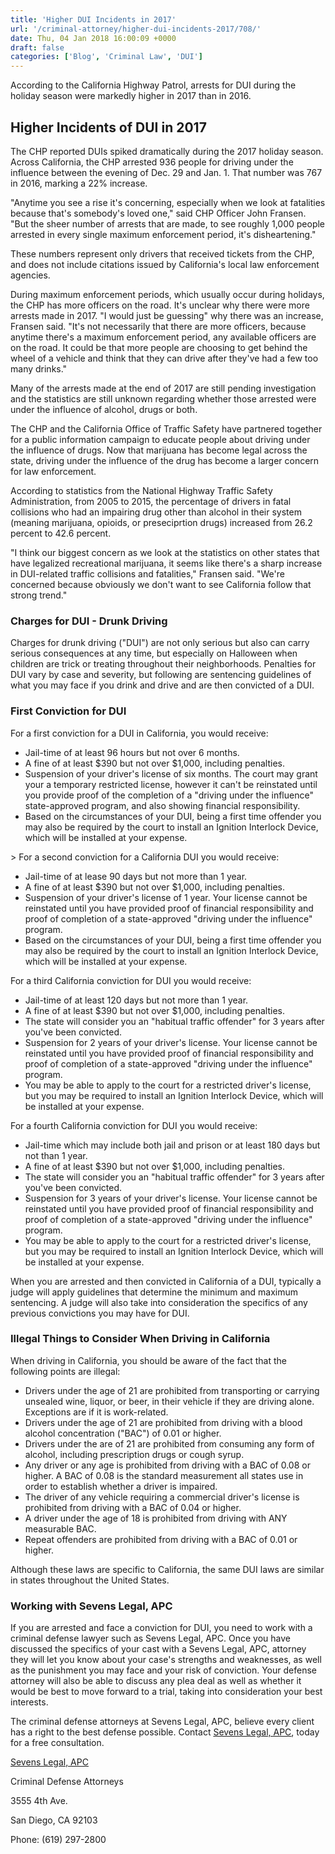 ```yaml
---
title: 'Higher DUI Incidents in 2017'
url: '/criminal-attorney/higher-dui-incidents-2017/708/'
date: Thu, 04 Jan 2018 16:00:09 +0000
draft: false
categories: ['Blog', 'Criminal Law', 'DUI']
---
```


According to the California Highway Patrol, arrests for DUI during the holiday season were markedly higher in 2017 than in 2016.

Higher Incidents of DUI in 2017
-------------------------------

The CHP reported DUIs spiked dramatically during the 2017 holiday season. Across California, the CHP arrested 936 people for driving under the influence between the evening of Dec. 29 and Jan. 1. That number was 767 in 2016, marking a 22% increase.

"Anytime you see a rise it's concerning, especially when we look at fatalities because that's somebody's loved one," said CHP Officer John Fransen. "But the sheer number of arrests that are made, to see roughly 1,000 people arrested in every single maximum enforcement period, it's disheartening."

These numbers represent only drivers that received tickets from the CHP, and does not include citations issued by California's local law enforcement agencies.

During maximum enforcement periods, which usually occur during holidays, the CHP has more officers on the road. It's unclear why there were more arrests made in 2017. "I would just be guessing" why there was an increase, Fransen said. "It's not necessarily that there are more officers, because anytime there's a maximum enforcement period, any available officers are on the road. It could be that more people are choosing to get behind the wheel of a vehicle and think that they can drive after they've had a few too many drinks."

Many of the arrests made at the end of 2017 are still pending investigation and the statistics are still unknown regarding whether those arrested were under the influence of alcohol, drugs or both.

The CHP and the California Office of Traffic Safety have partnered together for a public information campaign to educate people about driving under the influence of drugs. Now that marijuana has become legal across the state, driving under the influence of the drug has become a larger concern for law enforcement.

According to statistics from the National Highway Traffic Safety Administration, from 2005 to 2015, the percentage of drivers in fatal collisions who had an impairing drug other than alcohol in their system (meaning marijuana, opioids, or preseciprtion drugs) increased from 26.2 percent to 42.6 percent.

"I think our biggest concern as we look at the statistics on other states that have legalized recreational marijuana, it seems like there's a sharp increase in DUI-related traffic collisions and fatalities," Fransen said. "We're concerned because obviously we don't want to see California follow that strong trend."

### Charges for DUI - Drunk Driving

Charges for drunk driving ("DUI") are not only serious but also can carry serious consequences at any time, but especially on Halloween when children are trick or treating throughout their neighborhoods. Penalties for DUI vary by case and severity, but following are sentencing guidelines of what you may face if you drink and drive and are then convicted of a DUI.

### First Conviction for DUI

For a first conviction for a DUI in California, you would receive:

*   Jail-time of at least 96 hours but not over 6 months.
*   A fine of at least $390 but not over $1,000, including penalties.
*   Suspension of your driver's license of six months. The court may grant your a temporary restricted license, however it can't be reinstated until you provide proof of the completion of a "driving under the influence" state-approved program, and also showing financial responsibility.
*   Based on the circumstances of your DUI, being a first time offender you may also be required by the court to install an Ignition Interlock Device, which will be installed at your expense.

\> For a second conviction for a California DUI you would receive:

*   Jail-time of at lease 90 days but not more than 1 year.
*   A fine of at least $390 but not over $1,000, including penalties.
*   Suspension of your driver's license of 1 year. Your license cannot be reinstated until you have provided proof of financial responsibility and proof of completion of a state-approved "driving under the influence" program.
*   Based on the circumstances of your DUI, being a first time offender you may also be required by the court to install an Ignition Interlock Device, which will be installed at your expense.

For a third California conviction for DUI you would receive:

*   Jail-time of at least 120 days but not more than 1 year.
*   A fine of at least $390 but not over $1,000, including penalties.
*   The state will consider you an "habitual traffic offender" for 3 years after you've been convicted.
*   Suspension for 2 years of your driver's license. Your license cannot be reinstated until you have provided proof of financial responsibility and proof of completion of a state-approved "driving under the influence" program.
*   You may be able to apply to the court for a restricted driver's license, but you may be required to install an Ignition Interlock Device, which will be installed at your expense.

For a fourth California conviction for DUI you would receive:

*   Jail-time which may include both jail and prison or at least 180 days but not than 1 year.
*   A fine of at least $390 but not over $1,000, including penalties.
*   The state will consider you an "habitual traffic offender" for 3 years after you've been convicted.
*   Suspension for 3 years of your driver's license. Your license cannot be reinstated until you have provided proof of financial responsibility and proof of completion of a state-approved "driving under the influence" program.
*   You may be able to apply to the court for a restricted driver's license, but you may be required to install an Ignition Interlock Device, which will be installed at your expense.

When you are arrested and then convicted in California of a DUI, typically a judge will apply guidelines that determine the minimum and maximum sentencing. A judge will also take into consideration the specifics of any previous convictions you may have for DUI.

### Illegal Things to Consider When Driving in California

When driving in California, you should be aware of the fact that the following points are illegal:

*   Drivers under the age of 21 are prohibited from transporting or carrying unsealed wine, liquor, or beer, in their vehicle if they are driving alone. Exceptions are if it is work-related.
*   Drivers under the age of 21 are prohibited from driving with a blood alcohol concentration ("BAC") of 0.01 or higher.
*   Drivers under the are of 21 are prohibited from consuming any form of alcohol, including prescription drugs or cough syrup.
*   Any driver or any age is prohibited from driving with a BAC of 0.08 or higher. A BAC of 0.08 is the standard measurement all states use in order to establish whether a driver is impaired.
*   The driver of any vehicle requiring a commercial driver's license is prohibited from driving with a BAC of 0.04 or higher.
*   A driver under the age of 18 is prohibited from driving with ANY measurable BAC.
*   Repeat offenders are prohibited from driving with a BAC of 0.01 or higher.

Although these laws are specific to California, the same DUI laws are similar in states throughout the United States.

### Working with Sevens Legal, APC

If you are arrested and face a conviction for DUI, you need to work with a criminal defense lawyer such as Sevens Legal, APC. Once you have discussed the specifics of your cast with a Sevens Legal, APC, attorney they will let you know about your case's strengths and weaknesses, as well as the punishment you may face and your risk of conviction. Your defense attorney will also be able to discuss any plea deal as well as whether it would be best to move forward to a trial, taking into consideration your best interests.

The criminal defense attorneys at Sevens Legal, APC, believe every client has a right to the best defense possible. Contact [Sevens Legal, APC](https://www.sevenslegal.com/ "Sevens Legal, APC"), today for a free consultation.

[Sevens Legal, APC](https://www.sevenslegal.com/ "Sevens Legal, APC")

Criminal Defense Attorneys

3555 4th Ave.

San Diego, CA 92103

Phone: (619) 297-2800